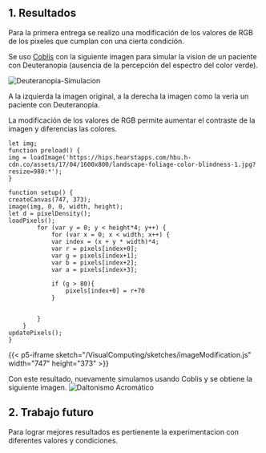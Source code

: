 ## 1. Resultados

Para la primera entrega se realizo una modificación de los valores de RGB de los pixeles que cumplan con una cierta condición.

Se uso [Coblis](https://www.color-blindness.com/coblis-color-blindness-simulator/) con la siguiente imagen para simular la vision de un paciente con Deuteranopia (ausencia de la percepción del espectro del color verde). 

![Deuteranopia-Simulacion](/VisualComputing/sketches/deuteranopia-simulation.jpg)

A la izquierda la imagen original, a la derecha la imagen como la veria un paciente con Deuteranopia.

La modificación de los valores de RGB permite aumentar el contraste de la imagen y diferencias las colores.



    let img;
    function preload() {
    img = loadImage('https://hips.hearstapps.com/hbu.h-cdn.co/assets/17/04/1600x800/landscape-foliage-color-blindness-1.jpg?resize=980:*');
    }

    function setup() {
    createCanvas(747, 373);
    image(img, 0, 0, width, height);
    let d = pixelDensity();
    loadPixels();
            for (var y = 0; y < height*4; y++) {
                for (var x = 0; x < width; x++) {
                var index = (x + y * width)*4;
                var r = pixels[index+0];
                var g = pixels[index+1];
                var b = pixels[index+2];
                var a = pixels[index+3];     
                
                if (g > 80){
                    pixels[index+0] = r+70
                }

                
            }
        }
    updatePixels();
    }


{{< p5-iframe sketch="/VisualComputing/sketches/imageModification.js" width="747" height="373" >}}

Con este resultado, nuevamente simulamos usando Coblis y se obtiene la siguiente imagen.
![Daltonismo Acromático](/VisualComputing/sketches/edited-simulated.jpg)


## 2. Trabajo futuro

Para lograr mejores resultados es pertienente la experimentacion con diferentes valores y condiciones.
